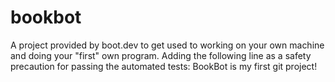 # bookbot
A project provided by boot.dev to get used to working on your own machine and doing your "first" own program.
Adding the following line as a safety precaution for passing the automated tests:
BookBot is my first git project!
